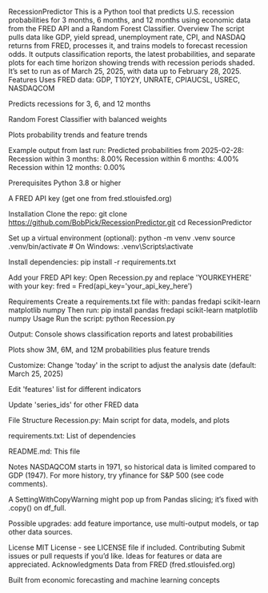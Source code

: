 RecessionPredictor
This is a Python tool that predicts U.S. recession probabilities for 3 months, 6 months, and 12 months using economic data from the FRED API and a Random Forest Classifier.
Overview
The script pulls data like GDP, yield spread, unemployment rate, CPI, and NASDAQ returns from FRED, processes it, and trains models to forecast recession odds. It outputs classification reports, the latest probabilities, and separate plots for each time horizon showing trends with recession periods shaded. It’s set to run as of March 25, 2025, with data up to February 28, 2025.
Features
Uses FRED data: GDP, T10Y2Y, UNRATE, CPIAUCSL, USREC, NASDAQCOM

Predicts recessions for 3, 6, and 12 months

Random Forest Classifier with balanced weights

Plots probability trends and feature trends

Example output from last run:
Predicted probabilities from 2025-02-28:
  Recession within 3 months: 8.00%
  Recession within 6 months: 4.00%
  Recession within 12 months: 0.00%

Prerequisites
Python 3.8 or higher

A FRED API key (get one from fred.stlouisfed.org)

Installation
Clone the repo:
git clone https://github.com/BobPick/RecessionPredictor.git
cd RecessionPredictor

Set up a virtual environment (optional):
python -m venv .venv
source .venv/bin/activate  # On Windows: .venv\Scripts\activate

Install dependencies:
pip install -r requirements.txt

Add your FRED API key:
Open Recession.py and replace 'YOURKEYHERE' with your key:
fred = Fred(api_key='your_api_key_here')

Requirements
Create a requirements.txt file with:
pandas
fredapi
scikit-learn
matplotlib
numpy
Then run:
pip install pandas fredapi scikit-learn matplotlib numpy
Usage
Run the script:
python Recession.py

Output:
Console shows classification reports and latest probabilities

Plots show 3M, 6M, and 12M probabilities plus feature trends

Customize:
Change 'today' in the script to adjust the analysis date (default: March 25, 2025)

Edit 'features' list for different indicators

Update 'series_ids' for other FRED data

File Structure
Recession.py: Main script for data, models, and plots

requirements.txt: List of dependencies

README.md: This file

Notes
NASDAQCOM starts in 1971, so historical data is limited compared to GDP (1947). For more history, try yfinance for S&P 500 (see code comments).

A SettingWithCopyWarning might pop up from Pandas slicing; it’s fixed with .copy() on df_full.

Possible upgrades: add feature importance, use multi-output models, or tap other data sources.

License
MIT License - see LICENSE file if included.
Contributing
Submit issues or pull requests if you’d like. Ideas for features or data are appreciated.
Acknowledgments
Data from FRED (fred.stlouisfed.org)

Built from economic forecasting and machine learning concepts

